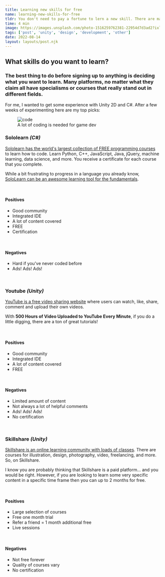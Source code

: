 ```yaml
---
title: Learning new skills for free
name: learning-new-skills-for-free
tldr: You don't need to pay a fortune to lern a new skill. There are many platforms and subscription plans (Skillshare, Youtube, Sololearn) that allow you to learn the skills you want for nothing. As longs as you don't mind a few Ads that is!
time: 4 min
image: https://images.unsplash.com/photo-1516259762381-22954d7d3ad2?ixlib=rb-1.2.1&ixid=MnwxMjA3fDB8MHxwaG90by1wYWdlfHx8fGVufDB8fHx8&auto=format&fit=crop&w=1189&q=80
tags: ['post', 'unity', 'design', 'development', 'other']
date: 2022-08-14
layout: layouts/post.njk
---
```


## What skills do you want to learn?

### The best thing to do before signing up to anything is deciding what you want to learn. Many platforms, no matter what they claim all have specialisms or courses that really stand out in different fields.

For me, I wanted to get some experience with Unity 2D and C#. After a few weeks of experimenting here are my top picks:

<figure>
	<img class="case-img " src="https://images.unsplash.com/photo-1516259762381-22954d7d3ad2?ixlib=rb-1.2.1&ixid=MnwxMjA3fDB8MHxwaG90by1wYWdlfHx8fGVufDB8fHx8&auto=format&fit=crop&w=1189&q=80" alt="code">
	<figcaption>A lot of coding is needed for game dev</figcaption>
</figure>

### Sololearn *(C#)*

[Sololearn has the world's largest collection of FREE programming courses](#) to learn how to code. Learn Python, C++, JavaScript, Java, jQuery, machine learning, data science, and more. You receive a certificate for each course that you complete.

While a bit frustrating to progress in a language you already know, [SoloLearn can be an awesome learning tool for the fundamentals](#).

<br>

#### Positives

- Good community
- Integrated IDE
- A lot of content covered
- FREE
- Certification

<br>

#### Negatives

- Hard if you've never coded before
- Ads! Ads! Ads!

<br>

### Youtube *(Unity)*

[YouTube is a free video sharing website](#) where users can watch, like, share, comment and upload their own videos.

With **500 Hours of Video Uploaded to YouTube Every Minute**, if you do a little digging, there are a ton of great tutorials!

<br>

#### Positives

- Good community
- Integrated IDE
- A lot of content covered
- FREE

<br>

#### Negatives

- Limited amount of content
- Not always a lot of helpful comments
- Ads! Ads! Ads!
- No certification

<br>

<h3>Skillshare <em>(Unity)</em></h3>

[Skillshare is an online learning community with loads of classes](#). There are courses for illustration, design, photography, video, freelancing, and more. So, on Skillshare.

I know you are probably thinking that Skillshare
is a paid platform... and you would be right. However, if you are looking to learn some very specific content in a specific time frame then you can up to 2 months for free.

<br>

#### Positives

- Large selection of courses
- Free one month trial
- Refer a friend = 1 month additional free
- Live sessions

<br>

#### Negatives

- Not free forever
- Quality of courses vary
- No certification
